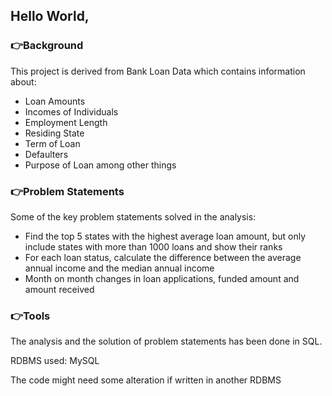 ## Hello World,

### 👉Background
This project is derived from Bank Loan Data which contains information about:
- Loan Amounts
- Incomes of Individuals
- Employment Length
- Residing State
- Term of Loan
- Defaulters
- Purpose of Loan
among other things

### 👉Problem Statements
Some of the key problem statements solved in the analysis:
- Find the top 5 states with the highest average loan amount, but only include states with more than 1000 loans and show their ranks
- For each loan status, calculate the difference between the average annual income and the median annual income
- Month on month changes in loan applications, funded amount and amount received

### 👉Tools
The analysis and the solution of problem statements has been done in SQL.

RDBMS used: MySQL

The code might need some alteration if written in another RDBMS
